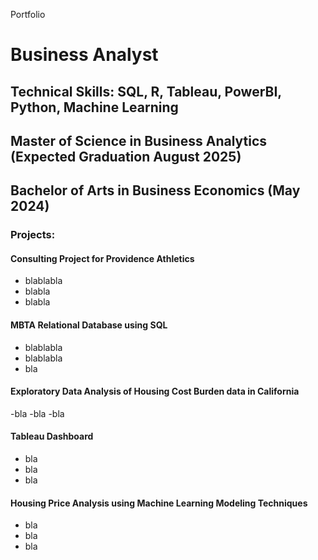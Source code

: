  Portfolio

# Business Analyst

## Technical Skills: SQL, R, Tableau, PowerBI, Python, Machine Learning

## Master of Science in Business Analytics (Expected Graduation August 2025)
## Bachelor of Arts in Business Economics (May 2024)

### Projects:
#### Consulting Project for Providence Athletics
- blablabla
- blabla
- blabla

#### MBTA Relational Database using SQL
- blablabla
- blablabla
- bla

#### Exploratory Data Analysis of Housing Cost Burden data in California
-bla
-bla
-bla

#### Tableau Dashboard
- bla
- bla
- bla

#### Housing Price Analysis using Machine Learning Modeling Techniques
- bla
- bla
- bla


